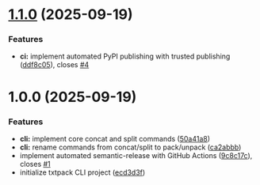 # [1.1.0](https://github.com/mattjmcnaughton/txtpack/compare/v1.0.0...v1.1.0) (2025-09-19)


### Features

* **ci:** implement automated PyPI publishing with trusted publishing ([ddf8c05](https://github.com/mattjmcnaughton/txtpack/commit/ddf8c05450cc6bd0b03fc9377c86f82773a40b6a)), closes [#4](https://github.com/mattjmcnaughton/txtpack/issues/4)

# 1.0.0 (2025-09-19)


### Features

* **cli:** implement core concat and split commands ([50a41a8](https://github.com/mattjmcnaughton/txtpack/commit/50a41a84ebe4c734974622a1a7aff21473bcd3a9))
* **cli:** rename commands from concat/split to pack/unpack ([ca2abbb](https://github.com/mattjmcnaughton/txtpack/commit/ca2abbb8945b8b54181a5058a065c8e955d13ae4))
* implement automated semantic-release with GitHub Actions ([9c8c17c](https://github.com/mattjmcnaughton/txtpack/commit/9c8c17c98cd168a76c881a078caac58813b5625c)), closes [#1](https://github.com/mattjmcnaughton/txtpack/issues/1)
* initialize txtpack CLI project ([ecd3d3f](https://github.com/mattjmcnaughton/txtpack/commit/ecd3d3fd358e6e4fea0ce636c3a8683bddd3b7db))
